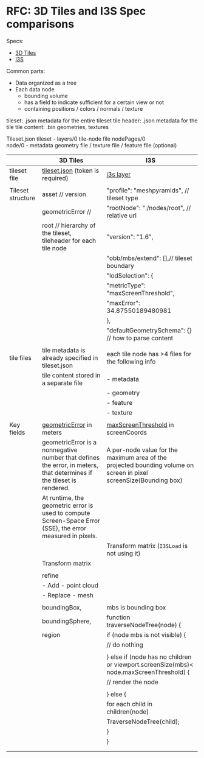 # RFC: 3D Tiles and I3S Spec comparisons

Specs:

- [3D Tiles](https://github.com/CesiumGS/3d-tiles/tree/master/specification)
- [I3S](https://github.com/Esri/i3s-spec)

Common parts:

- Data organized as a tree
- Each data node
  - bounding volume
  - has a field to indicate sufficient for a certain view or not
  - containing positions / colors / normals / texture

tileset: .json metadata for the entire tileset
tile header: .json metadata for the tile
tile content: .bin geometries, textures

Tileset.json tileset - layers/0
tile-node file nodePages/0  
 node/0 - metadata
geometry file / texture file / feature file (optional)

|                   | 3D Tiles                                                                                                              | I3S                                                                                                                       |
| ----------------- | --------------------------------------------------------------------------------------------------------------------- | ------------------------------------------------------------------------------------------------------------------------- |
| tileset file      | [tileset.json](https://assets.ion.cesium.com/43978/tileset.json) (token is required)                                  | [i3s layer](https://tiles.arcgis.com/tiles/z2tnIkrLQ2BRzr6P/arcgis/rest/services/SanFrancisco_Bldgs/SceneServer/layers/0) |
|                   |                                                                                                                       |                                                                                                                           |
| Tileset structure | asset // version                                                                                                      | "profile": "meshpyramids", // tileset type                                                                                |
|                   | geometricError //                                                                                                     | "rootNode": "./nodes/root", // relative url                                                                               |
|                   | root // hierarchy of the tileset, tileheader for each tile node                                                       | "version": "1.6",                                                                                                         |
|                   |                                                                                                                       | "obb/mbs/extend": [],// tileset boundary                                                                                  |
|                   |                                                                                                                       | "lodSelection": {                                                                                                         |
|                   |                                                                                                                       | "metricType": "maxScreenThreshold",                                                                                       |
|                   |                                                                                                                       | "maxError": 34.87550189480981                                                                                             |
|                   |                                                                                                                       | },                                                                                                                        |
|                   |                                                                                                                       | "defaultGeometrySchema": {} // how to parse content                                                                       |
|                   |                                                                                                                       |                                                                                                                           |
| tile files        | tile metadata is already specified in tileset.json                                                                    | each tile node has >4 files for the following info                                                                        |
|                   | tile content stored in a separate file                                                                                | - metadata                                                                                                                |
|                   |                                                                                                                       | - geometry                                                                                                                |
|                   |                                                                                                                       | - feature                                                                                                                 |
|                   |                                                                                                                       | - texture                                                                                                                 |
|                   |
| Key fields        | [geometricError](https://github.com/CesiumGS/3d-tiles/tree/master/specification#geometric-error) in meters            | [maxScreenThreshold](https://github.com/Esri/i3s-spec/blob/master/docs/1.7/lodSelection.cmn.md) in screenCoords           |
|                   | geometricError is a nonnegative number that defines the error, in meters, that determines if the tileset is rendered. | A per-node value for the maximum area of the projected bounding volume on screen in pixel screenSize(Bounding box)        |
|                   | At runtime, the geometric error is used to compute Screen-Space Error (SSE), the error measured in pixels.            |                                                                                                                           |
|                   |                                                                                                                       | Transform matrix (`I3SLoad` is not using it)                                                                              |
|                   | Transform matrix                                                                                                      |
|                   |                                                                                                                       |
|                   | refine                                                                                                                |
|                   | - Add - point cloud                                                                                                   |
|                   | - Replace - mesh                                                                                                      |
|                   |                                                                                                                       |
|                   | boundingBox,                                                                                                          | mbs is bounding box                                                                                                       |
|                   | boundingSphere,                                                                                                       | function traverseNodeTree(node) {                                                                                         |
|                   | region                                                                                                                | if (node mbs is not visible) {                                                                                            |
|                   |                                                                                                                       | // do nothing                                                                                                             |
|                   |                                                                                                                       |
|                   |                                                                                                                       | } else if (node has no children or viewport.screenSize(mbs)< node.maxScreenThreshold) {                                   |
|                   |                                                                                                                       | // render the node                                                                                                        |
|                   |                                                                                                                       |
|                   |                                                                                                                       | } else {                                                                                                                  |
|                   |                                                                                                                       | for each child in children(node)                                                                                          |
|                   |                                                                                                                       | TraverseNodeTree(child);                                                                                                  |
|                   |                                                                                                                       | }                                                                                                                         |
|                   |                                                                                                                       | }                                                                                                                         |
|                   |                                                                                                                       |
|                   |                                                                                                                       |

